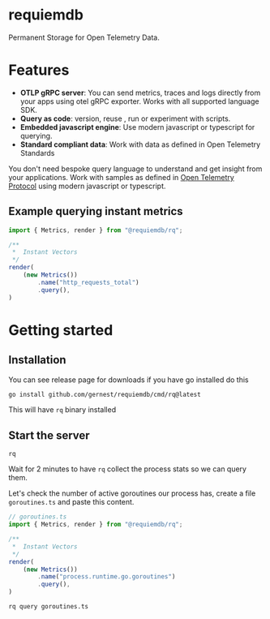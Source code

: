 # requiemdb

Permanent Storage for Open Telemetry Data.

# Features

- **OTLP gRPC server**: You can send metrics, traces and logs directly
 from your apps using otel gRPC exporter. Works with all supported language SDK.
- **Query as code**: version, reuse , run or experiment with scripts.
- **Embedded javascript engine**: Use modern javascript or typescript for querying.
- **Standard compliant data**: Work with data as defined in Open Telemetry Standards

 You don't need bespoke query language to understand and get insight from your
 applications. Work with samples as defined in [Open Telemetry Protocol](https://github.com/open-telemetry/opentelemetry-proto) using modern javascript or typescript.


## Example querying instant metrics

```ts
import { Metrics, render } from "@requiemdb/rq";

/**
 *  Instant Vectors
 */
render(
    (new Metrics())
        .name("http_requests_total")
        .query(),
)
```


# Getting started

## Installation

You can see release page for downloads if you have go installed do this

```bash
go install github.com/gernest/requiemdb/cmd/rq@latest
```

This will have `rq` binary installed

## Start the server

```
rq
```

Wait for 2 minutes to have `rq`  collect the process stats so we can query them.

Let's check the number of active goroutines our process has, create a file `goroutines.ts`
and paste this content.

```ts
// goroutines.ts
import { Metrics, render } from "@requiemdb/rq";

/**
 *  Instant Vectors
 */
render(
    (new Metrics())
        .name("process.runtime.go.goroutines")
        .query(),
)
```

```bash
rq query goroutines.ts
```


